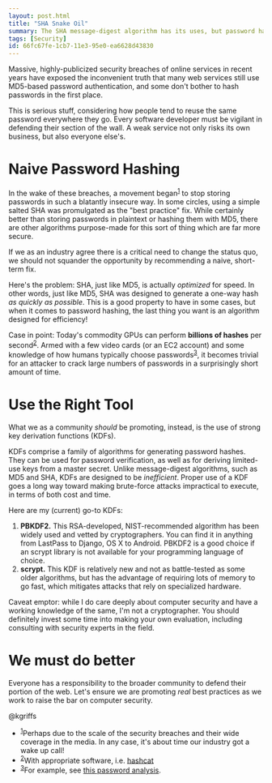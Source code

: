 ```yaml
---
layout: post.html
title: "SHA Snake Oil"
summary: The SHA message-digest algorithm has its uses, but password hashing isn't one of them.
tags: [Security]
id: 66fc67fe-1cb7-11e3-95e0-ea6628d43830
---
```


Massive, highly-publicized security breaches of online services in recent years have exposed the inconvenient truth that many web services still use MD5-based password authentication, and some don't bother to hash passwords in the first place.

This is serious stuff, considering how people tend to reuse the same password everywhere they go. Every software developer must be vigilant in defending their section of the wall. A weak service not only risks its own business, but also everyone else's.

# Naive Password Hashing #

In the wake of these breaches, a movement began<sup><a name="id-1" href="#id-1.ftn">1</a></sup> to stop storing passwords in such a blatantly insecure way. In some circles, using a simple salted SHA was promulgated as the "best practice" fix. While certainly better than storing passwords in plaintext or hashing them with MD5, there are other algorithms purpose-made for this sort of thing which are far more secure.

If we as an industry agree there is a critical need to change the status quo, we should not squander the opportunity by recommending a naive, short-term fix.

Here's the problem: SHA, just like MD5, is actually *optimized* for speed. In other words, just like MD5, SHA was designed to generate a one-way hash *as quickly as possible*. This is a good property to have in some cases, but when it comes to password hashing, the last thing you want is an algorithm designed for efficiency!

Case in point: Today's commodity GPUs can perform **billions of hashes** per second<sup><a name="id-2" href="#id-2.ftn">2</a></sup>. Armed with a few video cards (or an EC2 account) and some knowledge of how humans typically choose passwords<sup><a name="id-3" href="#id-3.ftn">3</a></sup>, it becomes trivial for an attacker to crack large numbers of passwords in a surprisingly short amount of time.

# Use the Right Tool #

What we as a community *should* be promoting, instead, is the use of strong key derivation functions (KDFs).

KDFs comprise a family of algorithms for generating password hashes. They can be used for password verification, as well as for deriving limited-use keys from a master secret. Unlike message-digest algorithms, such as MD5 and SHA, KDFs are designed to be *inefficient*. Proper use of a KDF goes a long way toward making brute-force attacks impractical to execute, in terms of both cost and time.

Here are my (current) go-to KDFs:

1. **PBKDF2.** This RSA-developed, NIST-recommended algorithm has been widely used and vetted by cryptographers. You can find it in anything from LastPass to Django, OS X to Android. PBKDF2 is a good choice if an scrypt library is not available for your programming language of choice.
2. **scrypt.** This KDF is relatively new and not as battle-tested as some older algorithms, but has the advantage of requiring lots of memory to go fast, which mitigates attacks that rely on specialized hardware.

Caveat emptor: while I do care deeply about computer security and have a working knowledge of the same, I'm not a cryptographer. You should definitely invest some time into making your own evaluation, including consulting with security experts in the field.

# We must do better #

Everyone has a responsibility to the broader community to defend their portion of the web. Let's ensure we are promoting *real* best practices as we work to raise the bar on computer security.

@kgriffs

<ul class="footnotes">
  <li>
    <sup><a name="id-1.ftn" href="#id-1">1</a></sup>Perhaps due to the scale of the security breaches and their wide coverage in the media. In any case, it's about time our industry got a wake up call!
  </li>
  <li>
    <sup><a name="id-2.ftn" href="#id-2">2</a></sup>With appropriate software, i.e. <a href="http://hashcat.net/oclhashcat-plus/">hashcat</a>
  </li>
  <li>
    <sup><a name="id-3.ftn" href="#id-3">3</a></sup>For example, see <a href="http://www.troyhunt.com/2011/06/brief-sony-password-analysis.html">this password analysis</a>.
  </li>
</ul>

